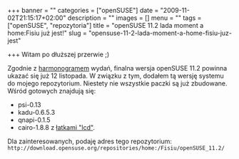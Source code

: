 +++
banner = ""
categories = ["openSUSE"]
date = "2009-11-02T21:15:17+02:00"
description = ""
images = []
menu = ""
tags = ["openSUSE", "repozytoria"]
title = "openSUSE 11.2 lada moment a home:Fisiu już jest!"
slug = "opensuse-11-2-lada-moment-a-home-fisiu-juz-jest"

+++
Witam po dłuższej przerwie ;)

Zgodnie z [harmonogramem](http://en.opensuse.org/Roadmap) wydań, finalna wersja openSUSE 11.2 powinna ukazać się już 12 listopada. W związku z tym, dodałem tą wersję systemu do mojego repozytorium. Niestety nie wszystkie paczki są już zbudowane. Wśród gotowych znajdują się:

* psi-0.13
* kadu-0.6.5.3
* qnapi-0.1.5
* cairo-1.8.8 z [łatkami "lcd"](http://sites.google.com/site/quanli/davidturner%27slcdcleartype-likepatchesandpackagesfordebiansid).

Dla zainteresowanych, podaję adres tego repozytorium:
`http://download.opensuse.org/repositories/home:/Fisiu/openSUSE_11.2/`
